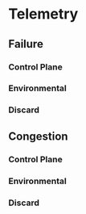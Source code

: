 # Telemetry
## Failure
### Control Plane
### Environmental
### Discard
## Congestion
### Control Plane
### Environmental
### Discard